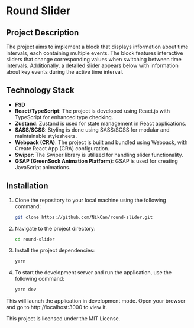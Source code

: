 # Round Slider

## Project Description

The project aims to implement a block that displays information about time intervals, each containing multiple events. The block features interactive sliders that change corresponding values when switching between time intervals. Additionally, a detailed slider appears below with information about key events during the active time interval.

## Technology Stack
- **FSD**
- **React/TypeScript**: The project is developed using React.js with TypeScript for enhanced type checking.
- **Zustand**: Zustand is used for state management in React applications.
- **SASS/SCSS**: Styling is done using SASS/SCSS for modular and maintainable stylesheets.
- **Webpack (CRA)**: The project is built and bundled using Webpack, with Create React App (CRA) configuration.
- **Swiper**: The Swiper library is utilized for handling slider functionality.
- **GSAP (GreenSock Animation Platform)**: GSAP is used for creating JavaScript animations.

## Installation

1. Clone the repository to your local machine using the following command:

   ```bash
   git clone https://github.com/NikCan/round-slider.git

2. Navigate to the project directory:

   ```bash
   cd round-slider

3. Install the project dependencies:

   ```bash
   yarn

4. To start the development server and run the application, use the following command:

   ```bash
   yarn dev

This will launch the application in development mode. Open your browser and go to http://localhost:3000 to view it.

This project is licensed under the MIT License.

